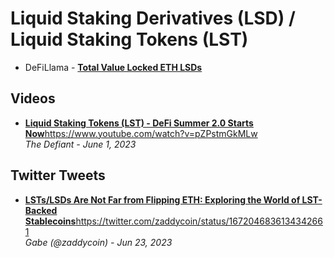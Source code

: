 # Liquid Staking Derivatives (LSD) / Liquid Staking Tokens (LST)

- DeFiLlama - [**Total Value Locked ETH LSDs**](https://defillama.com/lsd)

## Videos

- [**Liquid Staking Tokens (LST) - DeFi Summer 2.0 Starts Now**](https://www.youtube.com/watch?v=pZPstmGkMLw)https://www.youtube.com/watch?v=pZPstmGkMLw
  <br/>_The Defiant - June 1, 2023_

## Twitter Tweets

- [**LSTs/LSDs Are Not Far from Flipping ETH: Exploring the World of LST-Backed Stablecoins**](https://twitter.com/zaddycoin/status/1672046836134342661)https://twitter.com/zaddycoin/status/1672046836134342661
  <br/>_Gabe (@zaddycoin) - Jun 23, 2023_
